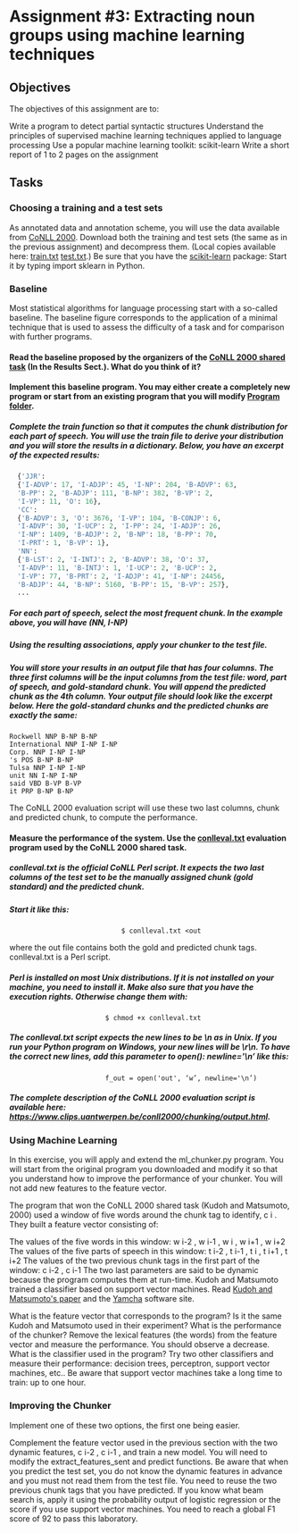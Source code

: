 # Assignment #3: Extracting noun groups using machine learning techniques
## Objectives
The objectives of this assignment are to:

Write a program to detect partial syntactic structures
Understand the principles of supervised machine learning techniques applied to language processing
Use a popular machine learning toolkit: scikit-learn
Write a short report of 1 to 2 pages on the assignment

## Tasks
### Choosing a training and a test sets
As annotated data and annotation scheme, you will use the data available from [CoNLL 2000](https://www.clips.uantwerpen.be/conll2000/chunking/).
Download both the training and test sets (the same as in the previous assignment) and decompress them.
(Local copies available here: [train.txt](http://fileadmin.cs.lth.se/cs/Education/EDAN20/corpus/conll2000/train.txt) [test.txt](http://fileadmin.cs.lth.se/cs/Education/EDAN20/corpus/conll2000/test.txt).)
Be sure that you have the [scikit-learn](http://scikit-learn.org/) package: Start it by typing import sklearn in Python.
### Baseline
Most statistical algorithms for language processing start with a so-called baseline. The baseline figure corresponds to the application of a minimal technique that is used to assess the difficulty of a task and for comparison with further programs.

#### Read the baseline proposed by the organizers of the [CoNLL 2000 shared task](https://www.clips.uantwerpen.be/conll2000/chunking/) (In the Results Sect.). What do you think of it?
#### Implement this baseline program. You may either create a completely new program or start from an existing program that you will modify [Program folder](https://github.com/pnugues/ilppp/tree/master/programs/labs/chunking/chunker_python/).
##### Complete the train function so that it computes the chunk distribution for each part of speech. You will use the train file to derive your distribution and you will store the results in a dictionary. Below, you have an excerpt of the expected results:
```python
  {'JJR':
  {'I-ADVP': 17, 'I-ADJP': 45, 'I-NP': 204, 'B-ADVP': 63,
  'B-PP': 2, 'B-ADJP': 111, 'B-NP': 382, 'B-VP': 2,
  'I-VP': 11, 'O': 16},
  'CC':
  {'B-ADVP': 3, 'O': 3676, 'I-VP': 104, 'B-CONJP': 6,
  'I-ADVP': 30, 'I-UCP': 2, 'I-PP': 24, 'I-ADJP': 26,
  'I-NP': 1409, 'B-ADJP': 2, 'B-NP': 18, 'B-PP': 70,
  'I-PRT': 1, 'B-VP': 1},
  'NN':
  {'B-LST': 2, 'I-INTJ': 2, 'B-ADVP': 38, 'O': 37,
  'I-ADVP': 11, 'B-INTJ': 1, 'I-UCP': 2, 'B-UCP': 2,
  'I-VP': 77, 'B-PRT': 2, 'I-ADJP': 41, 'I-NP': 24456,
  'B-ADJP': 44, 'B-NP': 5160, 'B-PP': 15, 'B-VP': 257},
  ...
```
##### For each part of speech, select the most frequent chunk. In the example above, you will have (NN, I-NP)
##### Using the resulting associations, apply your chunker to the test file.
##### You will store your results in an output file that has four columns. The three first columns will be the input columns from the test file: word, part of speech, and gold-standard chunk. You will append the predicted chunk as the 4th column. Your output file should look like the excerpt below. Here the gold-standard chunks and the predicted chunks are exactly the same:
```
Rockwell NNP B-NP B-NP
International NNP I-NP I-NP
Corp. NNP I-NP I-NP
's POS B-NP B-NP
Tulsa NNP I-NP I-NP
unit NN I-NP I-NP
said VBD B-VP B-VP
it PRP B-NP B-NP
```

The CoNLL 2000 evaluation script will use these two last columns, chunk and predicted chunk, to compute the performance.

#### Measure the performance of the system. Use the [conlleval.txt](https://www.clips.uantwerpen.be/conll2000/chunking/) evaluation program used by the CoNLL 2000 shared task.
##### conlleval.txt is the official CoNLL Perl script. It expects the two last columns of the test set to be the manually assigned chunk (gold standard) and the predicted chunk.
##### Start it like this:
```
                            $ conlleval.txt <out
```

where the out file contains both the gold and predicted chunk tags. conlleval.txt is a Perl script.
##### Perl is installed on most Unix distributions. If it is not installed on your machine, you need to install it. Make also sure that you have the execution rights. Otherwise change them with:
                            $ chmod +x conlleval.txt

##### The conlleval.txt script expects the new lines to be \n as in Unix. If you run your Python program on Windows, your new lines will be \r\n. To have the correct new lines, add this parameter to open(): newline='\n’ like this:
                            f_out = open('out', ‘w’, newline='\n’)

##### The complete description of the CoNLL 2000 evaluation script is available here: https://www.clips.uantwerpen.be/conll2000/chunking/output.html.

### Using Machine Learning
In this exercise, you will apply and extend the ml_chunker.py program. You will start from the original program you downloaded and modify it so that you understand how to improve the performance of your chunker. You will not add new features to the feature vector.

The program that won the CoNLL 2000 shared task (Kudoh and Matsumoto, 2000) used a window of five words around the chunk tag to identify, c i . They built a feature vector consisting of:

The values of the five words in this window: w i-2 , w i-1 , w i , w i+1 , w i+2
The values of the five parts of speech in this window: t i-2 , t i-1 , t i , t i+1 , t i+2
The values of the two previous chunk tags in the first part of the window: c i-2 , c i-1
The two last parameters are said to be dynamic because the program computes them at run-time. Kudoh and Matsumoto trained a classifier based on support vector machines. Read [Kudoh and Matsumoto's paper](http://www.clips.uantwerpen.be/conll2000/pdf/14244kud.pdf) and the [Yamcha](http://www.chasen.org/~taku/software/yamcha/) software site.

What is the feature vector that corresponds to the program? Is it the same Kudoh and Matsumoto used in their experiment?
What is the performance of the chunker?
Remove the lexical features (the words) from the feature vector and measure the performance. You should observe a decrease.
What is the classifier used in the program? Try two other classifiers and measure their performance: decision trees, perceptron, support vector machines, etc.. Be aware that support vector machines take a long time to train: up to one hour.

### Improving the Chunker
Implement one of these two options, the first one being easier.

Complement the feature vector used in the previous section with the two dynamic features, c i-2 , c i-1 , and train a new model. You will need to modify the extract_features_sent and predict functions. Be aware that when you predict the test set, you do not know the dynamic features in advance and you must not read them from the test file. You need to reuse the two previous chunk tags that you have predicted.
If you know what beam search is, apply it using the probability output of logistic regression or the score if you use support vector machines.
You need to reach a global F1 score of 92 to pass this laboratory.
